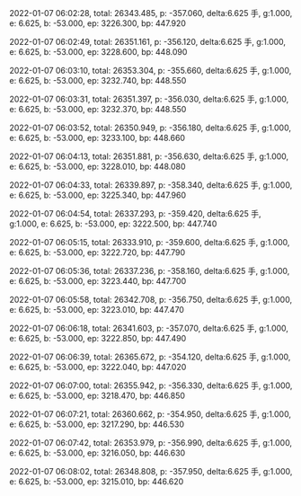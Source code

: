 2022-01-07 06:02:28, total: 26343.485, p: -357.060, delta:6.625 手, g:1.000, e: 6.625, b: -53.000, ep: 3226.300, bp: 447.920

2022-01-07 06:02:49, total: 26351.161, p: -356.120, delta:6.625 手, g:1.000, e: 6.625, b: -53.000, ep: 3228.600, bp: 448.090

2022-01-07 06:03:10, total: 26353.304, p: -355.660, delta:6.625 手, g:1.000, e: 6.625, b: -53.000, ep: 3232.740, bp: 448.550

2022-01-07 06:03:31, total: 26351.397, p: -356.030, delta:6.625 手, g:1.000, e: 6.625, b: -53.000, ep: 3232.370, bp: 448.550

2022-01-07 06:03:52, total: 26350.949, p: -356.180, delta:6.625 手, g:1.000, e: 6.625, b: -53.000, ep: 3233.100, bp: 448.660

2022-01-07 06:04:13, total: 26351.881, p: -356.630, delta:6.625 手, g:1.000, e: 6.625, b: -53.000, ep: 3228.010, bp: 448.080

2022-01-07 06:04:33, total: 26339.897, p: -358.340, delta:6.625 手, g:1.000, e: 6.625, b: -53.000, ep: 3225.340, bp: 447.960

2022-01-07 06:04:54, total: 26337.293, p: -359.420, delta:6.625 手, g:1.000, e: 6.625, b: -53.000, ep: 3222.500, bp: 447.740

2022-01-07 06:05:15, total: 26333.910, p: -359.600, delta:6.625 手, g:1.000, e: 6.625, b: -53.000, ep: 3222.720, bp: 447.790

2022-01-07 06:05:36, total: 26337.236, p: -358.160, delta:6.625 手, g:1.000, e: 6.625, b: -53.000, ep: 3223.440, bp: 447.700

2022-01-07 06:05:58, total: 26342.708, p: -356.750, delta:6.625 手, g:1.000, e: 6.625, b: -53.000, ep: 3223.010, bp: 447.470

2022-01-07 06:06:18, total: 26341.603, p: -357.070, delta:6.625 手, g:1.000, e: 6.625, b: -53.000, ep: 3222.850, bp: 447.490

2022-01-07 06:06:39, total: 26365.672, p: -354.120, delta:6.625 手, g:1.000, e: 6.625, b: -53.000, ep: 3222.040, bp: 447.020

2022-01-07 06:07:00, total: 26355.942, p: -356.330, delta:6.625 手, g:1.000, e: 6.625, b: -53.000, ep: 3218.470, bp: 446.850

2022-01-07 06:07:21, total: 26360.662, p: -354.950, delta:6.625 手, g:1.000, e: 6.625, b: -53.000, ep: 3217.290, bp: 446.530

2022-01-07 06:07:42, total: 26353.979, p: -356.990, delta:6.625 手, g:1.000, e: 6.625, b: -53.000, ep: 3216.050, bp: 446.630

2022-01-07 06:08:02, total: 26348.808, p: -357.950, delta:6.625 手, g:1.000, e: 6.625, b: -53.000, ep: 3215.010, bp: 446.620